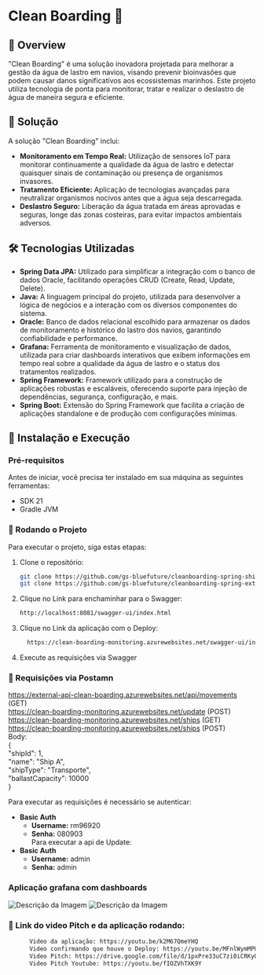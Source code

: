 # Clean Boarding 🚢

## 📌 Overview
"Clean Boarding" é uma solução inovadora projetada para melhorar a gestão da água de lastro em navios, visando prevenir bioinvasões que podem causar danos significativos aos ecossistemas marinhos. Este projeto utiliza tecnologia de ponta para monitorar, tratar e realizar o deslastro de água de maneira segura e eficiente.

## 🚀 Solução
A solução "Clean Boarding" inclui:
- **Monitoramento em Tempo Real:** Utilização de sensores IoT para monitorar continuamente a qualidade da água de lastro e detectar quaisquer sinais de contaminação ou presença de organismos invasores.
- **Tratamento Eficiente:** Aplicação de tecnologias avançadas para neutralizar organismos nocivos antes que a água seja descarregada.
- **Deslastro Seguro:** Liberação da água tratada em áreas aprovadas e seguras, longe das zonas costeiras, para evitar impactos ambientais adversos.

## 🛠 Tecnologias Utilizadas
- **Spring Data JPA:** Utilizado para simplificar a integração com o banco de dados Oracle, facilitando operações CRUD (Create, Read, Update, Delete).
- **Java:** A linguagem principal do projeto, utilizada para desenvolver a lógica de negócios e a interação com os diversos componentes do sistema.
- **Oracle:** Banco de dados relacional escolhido para armazenar os dados de monitoramento e histórico do lastro dos navios, garantindo confiabilidade e performance.
- **Grafana:** Ferramenta de monitoramento e visualização de dados, utilizada para criar dashboards interativos que exibem informações em tempo real sobre a qualidade da água de lastro e o status dos tratamentos realizados.
- **Spring Framework:** Framework utilizado para a construção de aplicações robustas e escaláveis, oferecendo suporte para injeção de dependências, segurança, configuração, e mais.
- **Spring Boot:** Extensão do Spring Framework que facilita a criação de aplicações standalone e de produção com configurações mínimas.

## 🔧 Instalação e Execução

### Pré-requisitos
Antes de iniciar, você precisa ter instalado em sua máquina as seguintes ferramentas:
- SDK 21
- Gradle JVM

### 🚀 Rodando o Projeto
Para executar o projeto, siga estas etapas:

1. Clone o repositório:
   ```bash
   git clone https://github.com/gs-bluefuture/cleanboarding-spring-shipmonitoring.git
   git clone https://github.com/gs-bluefuture/cleanboarding-spring-external-api.git
2. Clique no Link para enchaminhar para o Swagger:
   ```bash 
   http://localhost:8081/swagger-ui/index.html
2. Clique no Link da aplicação com o Deploy:
   ```bash 
     https://clean-boarding-monitoring.azurewebsites.net/swagger-ui/index.html#/ 
4. Execute as requisições via Swagger   
### 🚀 Requisições via Postamn 
https://external-api-clean-boarding.azurewebsites.net/api/movements  (GET)  
https://clean-boarding-monitoring.azurewebsites.net/update (POST)  
https://clean-boarding-monitoring.azurewebsites.net/ships (GET)  
https://clean-boarding-monitoring.azurewebsites.net/ships (POST)  
Body:  
{  
  "shipId": 1,  
  "name": "Ship A",  
  "shipType": "Transporte",  
  "ballastCapacity": 10000  
}  

Para executar as requisições é necessário se autenticar:
- **Basic Auth**
  - **Username:** rm96920
  - **Senha:** 080903  
Para executar a api de Update:
- **Basic Auth**
  - **Username:** admin
  - **Senha:** admin
### Aplicação grafana com dashboards
![Descrição da Imagem](https://i.imgur.com/v9afiqw.png)
![Descrição da Imagem](https://i.imgur.com/0sUowDB.png)
### 🚀 Link do video Pitch e da aplicação rodando:
   ```bash
         Video da aplicação: https://youtu.be/k2M67QmeYHQ
         Video confirmando que houve o Deploy: https://youtu.be/MFnlWymMPUU
         Video Pitch: https://drive.google.com/file/d/1pxPre33uC7zi0iCRKyOSQc9E7UC25Nte/view?usp=sharing
         Video Pitch Youtube: https://youtu.be/fIOZVhTXK9Y
